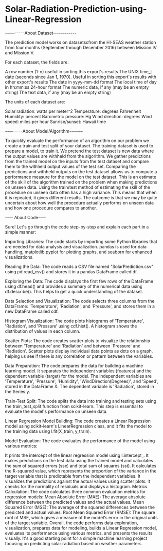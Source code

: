 # Solar-Radiation-Prediction-using-Linear-Regression

----------About Dataset------------

The prediction model works on datasetscfrom the HI-SEAS weather station from four months (September through December 2016) between Mission IV and Mission V.

For each dataset, the fields are:

A row number (1-n) useful in sorting this export's results
The UNIX time_t date (seconds since Jan 1, 1970). Useful in sorting this export's results with other export's results
The date in yyyy-mm-dd format
The local time of day in hh:mm:ss 24-hour format
The numeric data, if any (may be an empty string)
The text data, if any (may be an empty string)

The units of each dataset are:

Solar radiation: watts per meter^2
Temperature: degrees Fahrenheit
Humidity: percent
Barometric pressure: Hg
Wind direction: degrees
Wind speed: miles per hour
Sunrise/sunset: Hawaii time

---------About Model/Algorithm-------

To quickly evaluate the performance of an algorithm on our problem we create a train and test
split of your dataset. The training dataset is used to prepare a model, to train it. We pretend the
test dataset is new data where the output values are withheld from the algorithm. We gather
predictions from the trained model on the inputs from the test dataset and compare them to the
withheld output values of the test set.
Comparing the predictions and withheld outputs on the test dataset allows us to compute a
performance measure for the model on the test dataset. This is an estimate of the skill of the
algorithm trained on the problem when making predictions on unseen data.
Using the train/test method of estimating the skill of the procedure on unseen data often has a
high variance. This means that when it is repeated, it gives different results. The outcome is
that we may be quite uncertain about how well the procedure actually performs on unseen data
and how one procedure compares to another.


---- About Code----

Sure! Let's go through the code step-by-step and explain each part in a simple manner:

Importing Libraries:
The code starts by importing some Python libraries that are needed for data analysis and visualization. pandas is used for data handling, matplotlib.pyplot for plotting graphs, and seaborn for enhanced visualizations.

Reading the Data:
The code reads a CSV file named "SolarPrediction.csv" using pd.read_csv() and stores it in a pandas DataFrame called df.

Exploring the Data:
The code displays the first few rows of the DataFrame using df.head() and provides a summary of the numerical data using df.describe(). This helps to get a quick understanding of the dataset.

Data Selection and Visualization:
The code selects three columns from the DataFrame: 'Temperature', 'Radiation', and 'Pressure', and stores them in a new DataFrame called cdf.

Histogram Visualization:
The code plots histograms of 'Temperature', 'Radiation', and 'Pressure' using cdf.hist(). A histogram shows the distribution of values in each column.

Scatter Plots:
The code creates scatter plots to visualize the relationship between 'Temperature' and 'Radiation' and between 'Pressure' and 'Radiation'. Scatter plots display individual data points as dots on a graph, helping us see if there is any correlation or pattern between the variables.

Data Preparation:
The code prepares the data for building a machine learning model. It separates the independent variables (features) and the dependent variable (target) for the model. The independent variables are 'Temperature', 'Pressure', 'Humidity', 'WindDirection(Degrees)', and 'Speed', stored in the DataFrame X. The dependent variable is 'Radiation', stored in the Series y.

Train-Test Split:
The code splits the data into training and testing sets using the train_test_split function from scikit-learn. This step is essential to evaluate the model's performance on unseen data.

Linear Regression Model Building:
The code creates a Linear Regression model using scikit-learn's LinearRegression class, and it fits the model to the training data using l.fit(X_train, y_train).

Model Evaluation:
The code evaluates the performance of the model using various metrics:

It prints the intercept of the linear regression model using l.intercept_.
It makes predictions on the test data using the trained model and calculates the sum of squared errors (sse) and total sum of squares (sst).
It calculates the R-squared value, which represents the proportion of the variance in the target variable that is predictable from the independent variables.
It visualizes the predictions against the actual values using scatter plots.
It checks for the normality of residuals and displays a histogram.
Metrics Calculation:
The code calculates three common evaluation metrics for regression models:
Mean Absolute Error (MAE): The average absolute difference between the predicted values and the actual values.
Mean Squared Error (MSE): The average of the squared differences between the predicted and actual values.
Root Mean Squared Error (RMSE): The square root of MSE, which gives a measure of the model's error in the original units of the target variable.
Overall, the code performs data exploration, visualization, prepares data for modeling, builds a Linear Regression model, evaluates its performance using various metrics, and presents the results visually. It's a good starting point for a simple machine learning project focusing on predicting solar radiation based on weather parameters.


